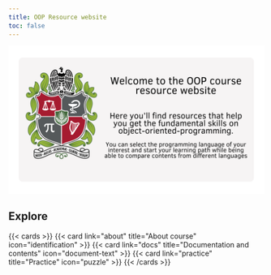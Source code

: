 ```yaml
---
title: OOP Resource website
toc: false
---
```


![](first.png)

## Explore

{{< cards >}}
  {{< card link="about" title="About course" icon="identification" >}}
  {{< card link="docs" title="Documentation and contents" icon="document-text" >}}
  {{< card link="practice" title="Practice" icon="puzzle" >}}
{{< /cards >}}
